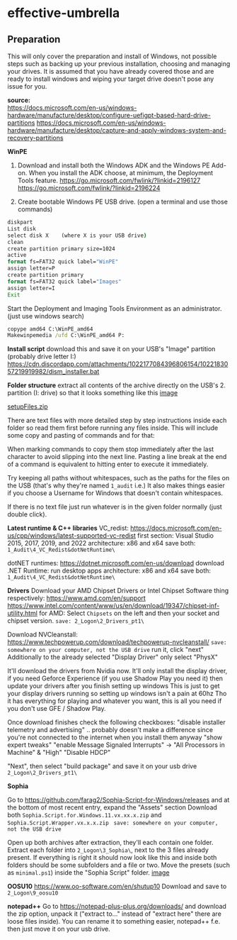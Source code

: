 # effective-umbrella

## Preparation

This will only cover the preparation and install of Windows, not possible steps such as backing up your previous installation, choosing and managing your drives.
It is assumed that you have already covered those and are ready to install windows and wiping your target drive doesn't pose any issue for you.

__source:__<br/>
https://docs.microsoft.com/en-us/windows-hardware/manufacture/desktop/configure-uefigpt-based-hard-drive-partitions
https://docs.microsoft.com/en-us/windows-hardware/manufacture/desktop/capture-and-apply-windows-system-and-recovery-partitions

__**WinPE**__<br/>

1. Download and install both the Windows ADK and the Windows PE Add-on. When you install the ADK choose, at minimum, the Deployment Tools feature.
https://go.microsoft.com/fwlink/?linkid=2196127
https://go.microsoft.com/fwlink/?linkid=2196224

2. Create bootable Windows PE USB drive. (open a terminal and use those commands)
```cmd
diskpart
List disk
select disk X    (where X is your USB drive)
clean
create partition primary size=1024
active
format fs=FAT32 quick label="WinPE"
assign letter=P
create partition primary
format fs=FAT32 quick label="Images"
assign letter=I  
Exit
```
Start the Deployment and Imaging Tools Environment as an administrator. (just use windows search)
```cmd
copype amd64 C:\WinPE_amd64
Makewinpemedia /ufd C:\WinPE_amd64 P:
```



**__Install script__**
download this and save it on your USB's "Image" partition (probably drive letter I:)
https://cdn.discordapp.com/attachments/1022177084396806154/1022183057219919982/dism_installer.bat



__**Folder structure**__
extract all contents of the archive directly on the USB's 2. partition (I: drive)
so that it looks something like this
[image](https://cdn.discordapp.com/attachments/1022177084396806154/1022185130309197854/unknown.png)

[setupFiles.zip](https://cdn.discordapp.com/attachments/990019603780497448/1036781307818147890/setupFiles.zip)

There are text files with more detailed step by step instructions inside each folder so read them first before running any files inside.
This will include some copy and pasting of commands and for that:

When marking commands to copy them stop immediately after the last character to avoid slipping into the next line.
Pasting a line break at the end of a command is equivalent to hitting enter to execute it immediately.

Try keeping all paths without whitespaces, such as the paths for the files on the USB (that's why they're named ``1_audit`` i.e.)
It also makes things easier if you choose a Username for Windows that doesn't contain whitespaces.

If there is no text file just run whatever is in the given folder normally (just double click).



__**Latest runtime & C++ libraries**__
VC_redist:
https://docs.microsoft.com/en-us/cpp/windows/latest-supported-vc-redist
first section: Visual Studio 2015, 2017, 2019, and 2022 
architecture: x86 and x64
save both: ``1_Audit\4_VC_Redist&dotNetRuntime\``

dotNET runtimes:
https://dotnet.microsoft.com/en-us/download
download .NET Runtime: run desktop apps
architecture: x86 and x64
save both: ``1_Audit\4_VC_Redist&dotNetRuntime\``



__**Drivers**__
Download your AMD Chipset Drivers or Intel Chipset Software thing respectively:
https://www.amd.com/en/support
https://www.intel.com/content/www/us/en/download/19347/chipset-inf-utility.html
for AMD: Select ``Chipsets`` on the left and then your socket and chipset version.
``save: 2_Logon\2_Drivers_pt1\``

Download NVCleanstall:
https://www.techpowerup.com/download/techpowerup-nvcleanstall/
``save: somewhere on your computer, not the USB drive``
run it, click "next"
Additionally to the already selected "Display Driver" only select "PhysX"

It'll download the drivers from Nvidia now.
It'll only install the display driver, if you need Geforce Experience (if you use Shadow Play you need it) then update your drivers after you finish setting up windows
This is just to get your display drivers running so setting up windows isn't a pain at 60hz
Tho it has everything for playing and whatever you want, this is all you need if you don't use GFE / Shadow Play.

Once download finishes check the following checkboxes:
"disable installer telemetry and advertising" .. probably doesn't make a difference since you're not connected to the internet when you install them anyway
"show expert tweaks"
"enable Message Signaled Interrupts" -> "All Processors in Machine" & "High"
"Disable HDCP"

"Next", then select "build package" and save it on your usb drive ``2_Logon\2_Drivers_pt1\``



__**Sophia**__

Go to https://github.com/farag2/Sophia-Script-for-Windows/releases and at the bottom of most recent entry, expand the "Assets" section
Download both ``Sophia.Script.for.Windows.11.vx.xx.x.zip`` and ``Sophia.Script.Wrapper.vx.x.x.zip ``
``save: somewhere on your computer, not the USB drive``

Open up both archives after extraction, they'll each contain one folder.
Extract each folder into ``2_Logon\3_Sophia\``, next to the 3 files already present.
If everything is right it should now look like this and inside both folders should be some subfolders and a file or two.
Move the presets (such as ``minimal.ps1``) inside the "Sophia Script" folder.
[image](https://cdn.discordapp.com/attachments/1022177084396806154/1022196377482166272/unknown.png)



__**OOSU10**__
https://www.oo-software.com/en/shutup10
Download and save to ``2_Logon\9_oosu10``

__**notepad++**__
Go to https://notepad-plus-plus.org/downloads/ and download the zip option, unpack it ("extract to..." instead of "extract here" there are loose files inside).
You can rename it to something easier, notepad++ f.e. then just move it on your usb drive.
